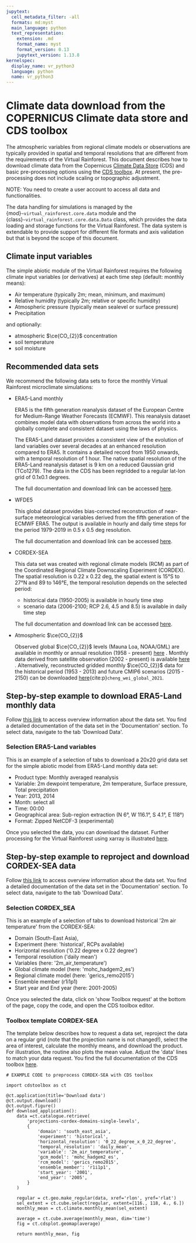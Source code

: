 ```yaml
---
jupytext:
  cell_metadata_filter: -all
  formats: md:myst
  main_language: python
  text_representation:
    extension: .md
    format_name: myst
    format_version: 0.13
    jupytext_version: 1.13.8
kernelspec:
  display_name: vr_python3
  language: python
  name: vr_python3
---
```


# Climate data download from the COPERNICUS Climate data store and CDS toolbox

The atmospheric variables from regional climate models or observations are typically
provided in spatial and temporal resolutions that are different from the requirements
of the Virtual Rainforest. This document describes how to download climate data from
the Copernicus [Climate Data Store](https://cds.climate.copernicus.eu/) (CDS) and basic
pre-processing options using the
[CDS toolbox](https://cds.climate.copernicus.eu/cdsapp#!/toolbox).
At present, the pre-processing does not include scaling or topographic adjustment.

NOTE: You need to create a user account to access all data and functionalities.

The data handling for simulations is managed by the {mod}`~virtual_rainforest.core.data`
module and the {class}`~virtual_rainforest.core.data.Data` class, which provides the
data loading and storage functions for the Virtual Rainforest. The data system is
extendable to provide support for different file formats and axis validation but that is
beyond the scope of this document.

## Climate input variables

The simple abiotic module of the Virtual Rainforest requires the following climate input
variables (or derivatives) at each time step (default: monthly means):

* Air temperature (typically 2m; mean, minimum, and maximum)
* Relative humidity (typically 2m; relative or specific humidity)
* Atmospheric pressure (typically mean sealevel or surface pressure)
* Precipitation
  
and optionally:

* atmospheric $\ce{CO_{2}}$ concentration
* soil temperature
* soil moisture

## Recommended data sets

We recommend the following data sets to force the monthly Virtual Rainforest
microclimate simulations:

* ERA5-Land monthly
  
  ERA5 is the fifth generation reanalysis dataset of the European Centre for
  Medium-Range Weather Forecasts (ECMWF). This reanalysis dataset
  combines model data with observations from across the world into a globally complete
  and consistent dataset using the laws of physics.

  The ERA5-Land dataset provides a consistent view of the evolution of land
  variables over several decades at an enhanced resolution compared to ERA5. It contains
  a detailed record from 1950 onwards, with a temporal resolution of 1 hour. The native
  spatial resolution of the ERA5-Land reanalysis dataset is 9 km on a reduced Gaussian
  grid (TCo1279). The data in the CDS has been regridded to a regular lat-lon grid of
  0.1x0.1 degrees.

  The full documentation and download link can be accessed
  [here](https://cds.climate.copernicus.eu/cdsapp#!/dataset/reanalysis-era5-land-monthly-means?tab=overview).

* WFDE5
  
  This global dataset provides bias-corrected reconstruction of near-surface
  meteorological variables derived from the fifth generation of the ECMWF ERA5. The
  output is available in hourly and daily time steps for the period 1979-2019 in
  0.5 x 0.5 deg resolution.
  
  The full documentation and download link can be accessed [here](https://cds.climate.copernicus.eu/cdsapp#!/dataset/derived-near-surface-meteorological-variables?tab=overview).

* CORDEX-SEA
  
  This data set was created with regional climate models (RCM) as part of the
  Coordinated Regional Climate Downscaling Experiment (CORDEX). The spatial
  resolution is 0.22 x 0.22 deg, the spatial extent is 15°S to 27°N and 89 to 146°E,
  the temporal resolution depends on the selected period:
  * historical data (1950-2005) is available in hourly time step
  * scenario data (2006-2100; RCP 2.6, 4.5 and 8.5) is available in daily time step
  
  The full documentation and download link can be accessed [here](https://cds.climate.copernicus.eu/cdsapp#!/dataset/projections-cordex-domains-single-levels?tab=overview).

* Atmospheric $\ce{CO_{2}}$
  
  Observed global $\ce{CO_{2}}$ levels (Mauna Loa, NOAA/GML) are available in monthly or
  annual resolution (1958 - present) [here](https://gml.noaa.gov/ccgg/trends/graph.html)
  . Monthly data derived from satellite observation (2002 - present) is available
  [here](https://cds.climate.copernicus.eu/cdsapp#!/dataset/satellite-carbon-dioxide?tab=overview)
  . Alternatively, reconstructed gridded monthly $\ce{CO_{2}}$ data for the historical
  period (1953 - 2013) and future CMIP6 scenarios (2015 - 2150) can be downloaded
  [here](https://zenodo.org/record/5021361){cite:p}`cheng_wei_global_2021`.

## Step-by-step example to download ERA5-Land monthly data

Follow [this link](https://cds.climate.copernicus.eu/cdsapp#!/dataset/reanalysis-era5-land-monthly-means?tab=overview)
to access overview information about the data set. You find a detailed documentation of
the data set in the 'Documentation' section. To select data, navigate to the tab
'Download Data'.

### Selection ERA5-Land variables

This is an example of a selection of tabs to download a 20x20 grid data set for the
simple abiotic model from ERA5-Land monthly data set:

* Product type: Monthly averaged reanalysis
* Variable: 2m dewpoint temperature, 2m temperature, Surface pressure, Total
  precipitation
* Year: 2013, 2014
* Month: select all
* Time: 00:00
* Geographical area: Sub-region extraction (N 6°, W 116.1°, S 4.1°, E 118°)
* Format: Zipped NetCDF-3 (experimental)

Once you selected the data, you can download the dataset. Further processing for the
Virtual Rainforest using xarray is illustrated [here](./ERA5_preprocessing_example.md).

## Step-by-step example to reproject and download CORDEX-SEA data

Follow [this link](https://cds.climate.copernicus.eu/cdsapp#!/dataset/projections-cordex-domains-single-levels?tab=overview)
to access overview information about the data set. You
find a detailed documentation of the data set in the 'Documentation' section. To select
data, navigate to the tab 'Download Data'.

### Selection CORDEX_SEA

This is an example of a selection of tabs to download historical '2m air temperature'
from the CORDEX-SEA:

* Domain (South-East Asia),
* Experiment (here: 'historical', RCPs available)
* Horizontal resolution ('0.22 degree x 0.22 degree')
* Temporal resolution ('daily mean')
* Variables (here: '2m_air_temperature')
* Global climate model (here: 'mohc_hadgem2_es')
* Regional climate model (here: 'gerics_remo2015')
* Ensemble member (r1i1p1)
* Start year and End year (here: 2001-2005)

Once you selected the data, click on 'show Toolbox request' at the bottom of the page,
copy the code, and open the CDS toolbox editor.

### Toolbox template CORDEX-SEA

The template below describes how to request a data set, reproject the data on a regular
grid (note that the projection name is not changed!), select the area of interest,
calculate the monthly means, and download the product. For illustration, the routine
also plots the mean value. Adjust the 'data' lines to match your data request. You find
the full documentation of the CDS toolbox [here](https://cds.climate.copernicus.eu/toolbox/doc/index.html).

```{code-block} ipython
# EXAMPLE CODE to preprocess CORDEX-SEA with CDS toolbox

import cdstoolbox as ct

@ct.application(title='Download data')
@ct.output.download()
@ct.output.figure()
def download_application():
    data =ct.catalogue.retrieve(
        'projections-cordex-domains-single-levels',
        {
            'domain': 'south_east_asia',
            'experiment': 'historical',
            'horizontal_resolution': '0_22_degree_x_0_22_degree',
            'temporal_resolution': 'daily_mean',
            'variable': '2m_air_temperature',
            'gcm_model': 'mohc_hadgem2_es',
            'rcm_model': 'gerics_remo2015',
            'ensemble_member': 'r1i1p1',
            'start_year': '2001',
            'end_year': '2005',
        }
    )

    regular = ct.geo.make_regular(data, xref='rlon', yref='rlat')
    sel_extent = ct.cube.select(regular, extent=[116., 118, 4., 6.])
    monthly_mean = ct.climate.monthly_mean(sel_extent)
    
    average = ct.cube.average(monthly_mean, dim='time')
    fig = ct.cdsplot.geomap(average)

    return monthly_mean, fig
```
